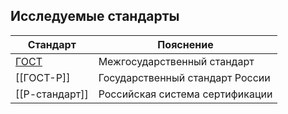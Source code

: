 ## Исследуемые стандарты

| Стандарт                                   | Пояснение                                     |
| ----------------------------------------------------------- | --------------------------------------------- |
| [ГОСТ](BASE/Межгосударственный_стандарт.md)                       | Межгосударственный стандарт             |
| [[ГОСТ-Р]]                                                  | Государственный стандарт России               |
| [[Р-стандарт]]                                              | Российская система сертификации               |


